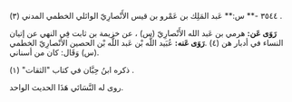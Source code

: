 ٣٥٤٤ -** س:** عَبد المَلِك بن عَمْرو بن قيس الأَنْصارِيّ الوائلي الخطمي المدني (٣) .

**رَوَى عَن:** هرمي بن عَبد الله الأَنْصارِيّ (س) ، عن خزيمة بن ثابت فِي النهي عن إتيان النساء في أدبار هن (٤) .**رَوَى عَنه:** عُبَيد اللَّه بْن عَبد اللَّه بْن الحصين الأَنْصارِيّ الخطمي (س) وَقَال: كان من أسناني.

ذكره ابنُ حِبَّان في كتاب "الثقات" (١) .

روى له النَّسَائي هَذَا الحديث الواحد.